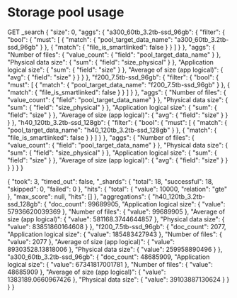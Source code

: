 # Storage pool usage
GET _search
{
  "size": 0,
  "aggs": {
    "a300_60tb_3.2tb-ssd_96gb": {
      "filter": {
        "bool": {
          "must": [
            {
              "match": {
                "pool_target_data_name": "a300_60tb_3.2tb-ssd_96gb"
              }
            },
            {
              "match": {
                "file_is_smartlinked": false
              }
            }
          ]
        }
      },
      "aggs": {
        "Number of files": {
          "value_count": {
            "field": "pool_target_data_name"
          }
        },
        "Physical data size": {
          "sum": {
            "field": "size_physical"
          }
        },
        "Application logical size": {
          "sum": {
            "field": "size"
          }
        },
        "Average of size (app logical)": {
          "avg": {
            "field": "size"
          }
        }
      }
    },
    "f200_7.5tb-ssd_96gb": {
      "filter": {
        "bool": {
          "must": [
            {
              "match": {
                "pool_target_data_name": "f200_7.5tb-ssd_96gb"
              }
            },
            {
              "match": {
                "file_is_smartlinked": false
              }
            }
          ]
        }
      },
      "aggs": {
        "Number of files": {
          "value_count": {
            "field": "pool_target_data_name"
          }
        },
        "Physical data size": {
          "sum": {
            "field": "size_physical"
          }
        },
        "Application logical size": {
          "sum": {
            "field": "size"
          }
        },
        "Average of size (app logical)": {
          "avg": {
            "field": "size"
          }
        }
      }
    },
    "h40_120tb_3.2tb-ssd_128gb": {
      "filter": {
        "bool": {
          "must": [
            {
              "match": {
                "pool_target_data_name": "h40_120tb_3.2tb-ssd_128gb"
              }
            },
            {
              "match": {
                "file_is_smartlinked": false
              }
            }
          ]
        }
      },
      "aggs": {
        "Number of files": {
          "value_count": {
            "field": "pool_target_data_name"
          }
        },
        "Physical data size": {
          "sum": {
            "field": "size_physical"
          }
        },
        "Application logical size": {
          "sum": {
            "field": "size"
          }
        },
        "Average of size (app logical)": {
          "avg": {
            "field": "size"
          }
        }
      }
    }
  }
}


{
  "took": 3,
  "timed_out": false,
  "_shards": {
    "total": 18,
    "successful": 18,
    "skipped": 0,
    "failed": 0
  },
  "hits": {
    "total": {
      "value": 10000,
      "relation": "gte"
    },
    "max_score": null,
    "hits": []
  },
  "aggregations": {
    "h40_120tb_3.2tb-ssd_128gb": {
      "doc_count": 99689905,
      "Application logical size": {
        "value": 57936620039369
      },
      "Number of files": {
        "value": 99689905
      },
      "Average of size (app logical)": {
        "value": 581168.3744644857
      },
      "Physical data size": {
        "value": 83851860164608
      }
    },
    "f200_7.5tb-ssd_96gb": {
      "doc_count": 2077,
      "Application logical size": {
        "value": 185483427943
      },
      "Number of files": {
        "value": 2077
      },
      "Average of size (app logical)": {
        "value": 89303528.13818006
      },
      "Physical data size": {
        "value": 259958890496
      }
    },
    "a300_60tb_3.2tb-ssd_96gb": {
      "doc_count": 48685909,
      "Application logical size": {
        "value": 67341817001781
      },
      "Number of files": {
        "value": 48685909
      },
      "Average of size (app logical)": {
        "value": 1383189.0660967426
      },
      "Physical data size": {
        "value": 39103887130624
      }
    }
  }
}











